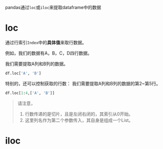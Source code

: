 pandas通过`loc`或`iloc`来提取dataframe中的数据

# loc
通过行索引`Index`中的**具体值**来取行数据。

例如，我们的数据有A，B，C，D四行数据。

我们需要提取A列和B列的数据。
```python
df.loc['A', 'B']
```

特别的，还可以控制获取的行数：
我们需要提取A列和B列的数据的第2~第5行。
```python
df.loc[1:4,['A', 'B']]
```
> 请注意，
> 1. 行数传递的是切片，且是左闭右闭的，其索引从0开始。
> 2. 这里列名作为第二个参数传入，其自身是组成一个List。
# iloc
